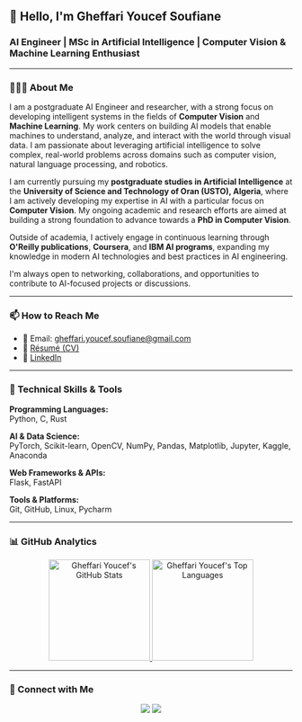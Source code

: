 ## 👋 Hello, I'm Gheffari Youcef Soufiane  
### AI Engineer | MSc in Artificial Intelligence | Computer Vision & Machine Learning Enthusiast

---

### 👨🏻‍💻 About Me

I am a postgraduate AI Engineer and researcher, with a strong focus on developing intelligent systems in the fields of **Computer Vision** and **Machine Learning**. My work centers on building AI models that enable machines to understand, analyze, and interact with the world through visual data. I am passionate about leveraging artificial intelligence to solve complex, real-world problems across domains such as computer vision, natural language processing, and robotics.

I am currently pursuing my **postgraduate studies in Artificial Intelligence** at the **University of Science and Technology of Oran (USTO), Algeria**, where I am actively developing my expertise in AI with a particular focus on **Computer Vision**. My ongoing academic and research efforts are aimed at building a strong foundation to advance towards a **PhD in Computer Vision**.

Outside of academia, I actively engage in continuous learning through **O'Reilly publications**, **Coursera**, and **IBM AI programs**, expanding my knowledge in modern AI technologies and best practices in AI engineering.

I'm always open to networking, collaborations, and opportunities to contribute to AI-focused projects or discussions.

---

### 📫 How to Reach Me
- 📧 Email: [gheffari.youcef.soufiane@gmail.com](mailto:gheffari.youcef.soufiane@gmail.com)  
- 📄 [Résumé (CV)](https://github.com/youcefgheffari3/portfolio/raw/master/Gheffari_Youcef_Resume.pdf)
- 🤝 [LinkedIn](https://linkedin.com/in/gheffari-youcef-soufiane-05947522a)  

---

### 🔧 Technical Skills & Tools

**Programming Languages:**  
Python, C, Rust

**AI & Data Science:**  
PyTorch, Scikit-learn, OpenCV, NumPy, Pandas, Matplotlib, Jupyter, Kaggle, Anaconda

**Web Frameworks & APIs:**  
Flask, FastAPI  

**Tools & Platforms:**  
Git, GitHub, Linux, Pycharm  

---

### 📊 GitHub Analytics

<p align="center">
<a href="https://github.com/youcefgheffari3">
  <img height="180em" src="https://github-readme-stats.vercel.app/api?username=youcefgheffari3&show_icons=true&theme=vue-dark&count_private=true" alt="Gheffari Youcef's GitHub Stats" />
  <img height="180em" src="https://github-readme-stats.vercel.app/api/top-langs/?username=youcefgheffari3&theme=vue-dark&layout=compact" alt="Gheffari Youcef's Top Languages" />
</a>
</p>

---

### 🤝 Connect with Me

<p align="center">
<a href="https://linkedin.com/in/gheffari-youcef-soufiane-05947522a"><img src="https://img.shields.io/badge/-Gheffari%20Youcef-0077B5?style=flat&logo=Linkedin&logoColor=white"/></a>
<a href="mailto:gheffari.youcef.soufiane@gmail.com"><img src="https://img.shields.io/badge/-gheffari.youcef.soufiane@gmail.com-D14836?style=flat&logo=Gmail&logoColor=white"/></a>
</p>
